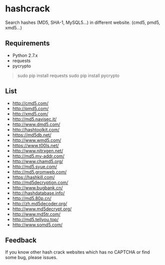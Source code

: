 # hashcrack
Search hashes (MD5, SHA-1, MySQL5...) in different website. (cmd5, pmd5, xmd5...)
## Requirements
* Python 2.7.x
* requests
* pycrypto

>sudo pip install requests
>sudo pip install pycrypto

## List
* http://cmd5.com/
* http://pmd5.com/
* http://xmd5.com/
* http://md5.navisec.it/
* http://www.dmd5.com/
* http://hashtoolkit.com/
* https://md5db.net/
* http://www.wmd5.com/
* https://www.t00ls.net/
* http://www.nitrxgen.net/
* http://md5.my-addr.com/
* http://www.chamd5.org/
* http://md5.syue.com/
* http://md5.gromweb.com/
* https://hashkill.com/
* http://md5decryption.com/
* http://www.bugbank.cn/
* http://hashdatabase.info/
* http://md5.80p.cn/
* http://zh.md5decoder.org/
* http://www.md5decrypt.org/
* http://www.md5tr.com/
* http://md5.tellyou.top/
* http://www.somd5.com/

## Feedback
If you know other hash crack websites which has no CAPTCHA or find some bug, please issues.
